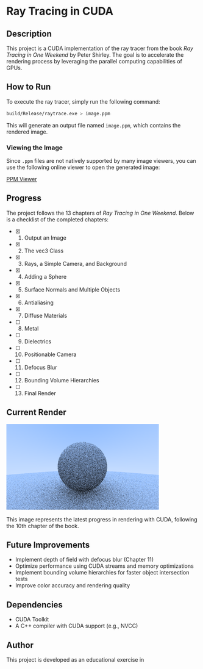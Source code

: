 # Ray Tracing in CUDA

## Description

This project is a CUDA implementation of the ray tracer from the book *Ray Tracing in One Weekend* by Peter Shirley. The goal is to accelerate the rendering process by leveraging the parallel computing capabilities of GPUs.

## How to Run

To execute the ray tracer, simply run the following command:

```sh
build/Release/raytrace.exe > image.ppm
```

This will generate an output file named `image.ppm`, which contains the rendered image.

### Viewing the Image

Since `.ppm` files are not natively supported by many image viewers, you can use the following online viewer to open the generated image:

[PPM Viewer](https://www.cs.rhodes.edu/welshc/COMP141_F16/ppmReader.html)

## Progress

The project follows the 13 chapters of *Ray Tracing in One Weekend*. Below is a checklist of the completed chapters:

- [x] 1. Output an Image
- [x] 2. The vec3 Class
- [x] 3. Rays, a Simple Camera, and Background
- [x] 4. Adding a Sphere
- [x] 5. Surface Normals and Multiple Objects
- [x] 6. Antialiasing
- [x] 7. Diffuse Materials
- [ ] 8. Metal
- [ ] 9. Dielectrics
- [ ] 10. Positionable Camera
- [ ] 11. Defocus Blur
- [ ] 12. Bounding Volume Hierarchies
- [ ] 13. Final Render

## Current Render

![Current Render](image.png)

This image represents the latest progress in rendering with CUDA, following the 10th chapter of the book.

## Future Improvements

- Implement depth of field with defocus blur (Chapter 11)
- Optimize performance using CUDA streams and memory optimizations
- Implement bounding volume hierarchies for faster object intersection tests
- Improve color accuracy and rendering quality

## Dependencies

- CUDA Toolkit
- A C++ compiler with CUDA support (e.g., NVCC)

## Author

This project is developed as an educational exercise in
